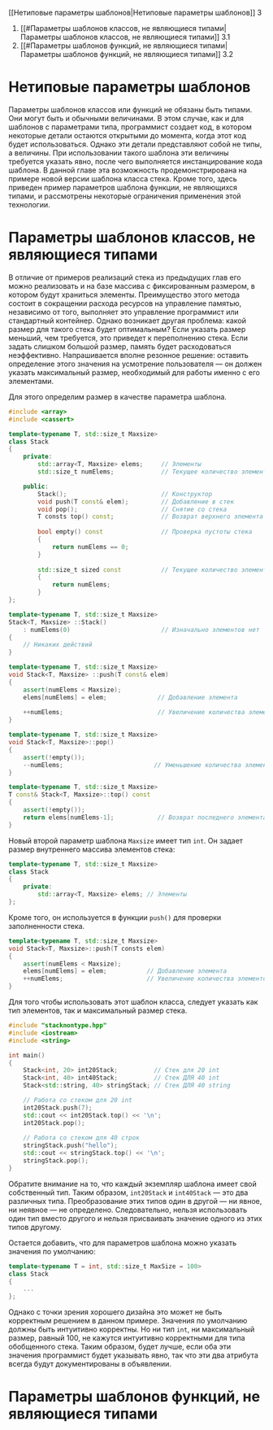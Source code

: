 
[[Нетиповые параметры шаблонов|Нетиповые параметры шаблонов]] 3
1. [[#Параметры шаблонов классов, не являющиеся типами|Параметры шаблонов классов, не являющиеся типами]] 3.1
2. [[#Параметры шаблонов функций, не являющиеся типами|Параметры шаблонов функций, не являющиеся типами]] 3.2


# Нетиповые параметры шаблонов

Параметры шаблонов классов или функций не обязаны быть типами. Они могут быть и обычными величинами. В этом случае, как и для шаблонов с параметрами типа, программист создает код, в котором некоторые детали остаются открытыми до момента, когда этот код будет использоваться. Однако эти детали представляют собой не типы, а величины. При использовании такого шаблона эти величины требуется указать явно, после чего выполняется инстанцирование кода шаблона. В данной главе эта возможность продемонстрирована на примере новой версии шаблона класса стека. Кроме того, здесь приведен пример параметров шаблона функции, не являющихся типами, и рассмотрены некоторые ограничения применения этой технологии.

# Параметры шаблонов классов, не являющиеся типами

В отличие от примеров реализаций стека из предыдущих глав его можно реализовать и на базе массива с фиксированным размером, в котором будут храниться элементы. Преимущество этого метода состоит в сокращении расхода ресурсов на управление памятью, независимо от того, выполняет это управление программист или стандартный контейнер. Однако возникает другая проблема: какой размер для такого стека будет оптимальным? Если указать размер меньший, чем требуется, это приведет к переполнению стека. Если задать слишком большой размер, память будет расходоваться неэффективно. Напрашивается вполне резонное решение: оставить определение этого значения на усмотрение пользователя — он должен указать максимальный размер, необходимый для работы именно с его элементами.

Для этого определим размер в качестве параметра шаблона.
```c++
#include <array>
#include <cassert>

template<typename T, std::size_t Maxsize>
class Stack
{
	private:
		std::array<T, Maxsize> elems;     // Элементы
		std::size_t numElems;             // Текущее количество элементов

	public:
		Stack();                          // Конструктор
		void push(T const& elem);         // Добавление в стек
		void pop();                       // Снятие со стека
		Т consts top() const;             // Возврат верхнего элемента
		
		bool empty() const                // Проверка пустоты стека
		{
			return numElems == 0;
		}
		
		std::size_t sized const           // Текущее количество элементов
		{
			return numElems;
		}
};

template<typename T, std::size_t Maxsize>
Stack<T, Maxsize> ::Stack()
	: numElems(0)                         // Изначально элементов нет
{
	// Никаких действий
}

template<typename Т, std::size_t Maxsize>
void Stack<T, Maxsize> ::push(T const& elem)
{
	assert(numElems < Maxsize);
	elems[numElems] = elem;              // Добавление элемента
	
	++numElems;                          // Увеличение количества элементов
}

template<typename Т, std::size_t Maxsize>
void Stack<T, Maxsize>::pop()
{
	assert(!empty());
	--numElems;                         // Уменьшение количества элементов
}

template<typename T, std::size_t Maxsize>
T const& Stack<T, Maxsize>::top() const
{
	assert(!empty());
	return elems[numElems-1];            // Возврат последнего элемента
}
```

Новый второй параметр шаблона `Maxsize` имеет тип `int`. Он задает размер внутреннего массива элементов стека:
```c++
template<typename Т, std::size_t Maxsize>
class Stack
{
	private:
		std::array<T, Maxsize> elems; // Элементы
};
```

Кроме того, он используется в функции `push()` для проверки заполненности стека.
```c++
template<typename Т, std::size_t Maxsize>
void Stack<T, Maxsize>::push(T consts elem)
{
	assert(numElems < Maxsize);
	elems[numElems] = elem;           // Добавление элемента
	++numElems;                       // Увеличение количества элементов
}
```

Для того чтобы использовать этот шаблон класса, следует указать как тип элементов, так и максимальный размер стека.
```c++
#include "stacknontype.hpp"
#include <iostream>
#include <string>

int main()
{
	Stack<int, 20> int20Stack;          // Стек для 20 int
	Stack<int, 40> int40Stack;          // Стек ДЛЯ 40 int
	Stack<std::string, 40> stringStack; // Стек ДЛЯ 40 string

	// Работа co стеком для 20 int
	int20Stack.push(7);
	std::cout << int20Stack.top() << '\n';
	int20Stack.pop();
	
	// Работа co стеком для 40 строк
	stringStack.push("hello");
	std::cout << stringStack.top() << '\n';
	stringStack.pop();
}
```

Обратите внимание на то, что каждый экземпляр шаблона имеет свой собственный тип. Таким образом, `int20Stack` и `int40Stack` — это два различных типа. Преобразование этих типов один в другой — ни явное, ни неявное — не определено. Следовательно, нельзя использовать один тип вместо другого и нельзя присваивать значение одного из этих типов другому.

Остается добавить, что для параметров шаблона можно указать значения по умолчанию:
```c++
template<typename Т = int, std::size_t MaxSize = 100>
class Stack
{
	...
};
```

Однако с точки зрения хорошего дизайна это может не быть корректным решением в данном примере. Значения по умолчанию должны быть интуитивно корректны. Но ни тип `int`, ни максимальный размер, равный 100, не кажутся интуитивно корректными для типа обобщенного стека. Таким образом, будет лучше, если оба эти значения программист будет указывать явно, так что эти два атрибута всегда будут документированы в объявлении.

# Параметры шаблонов функций, не являющиеся типами


















